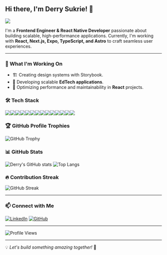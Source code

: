 ## Hi there, I'm Derry Sukrie! 👋

<img src="https://readme-typing-svg.herokuapp.com?font=Fira+Code&weight=500&pause=1000&color=36BCF7&width=500&lines=Frontend+Engineer+%7C+React+Native+Developer;Building+Scalable+and+Performant+Apps"/>

I'm a **Frontend Engineer & React Native Developer** passionate about building scalable, high-performance applications. Currently, I'm working with **React, Next.js, Expo, TypeScript, and Astro** to craft seamless user experiences.

---

### 🚀 What I'm Working On
- 🏗 Creating design systems with Storybook.
- 📱 Developing scalable **EdTech applications**.
- 🔧 Optimizing performance and maintainability in **React** projects.

### 🛠 Tech Stack  

<div style="display: flex; flex-wrap: wrap;">
<img src="https://img.shields.io/badge/React-20232A?style=for-the-badge&logo=react&logoColor=61DAFB" />
<img src="https://img.shields.io/badge/React_Native-20232A?style=for-the-badge&logo=react&logoColor=61DAFB" />
<img src="https://img.shields.io/badge/Expo-000020?style=for-the-badge&logo=expo&logoColor=white" />
<img src="https://img.shields.io/badge/Next.js-000000?style=for-the-badge&logo=next.js&logoColor=white" />
<img src="https://img.shields.io/badge/TypeScript-007ACC?style=for-the-badge&logo=typescript&logoColor=white" />
<img src="https://img.shields.io/badge/Astro-FF5D01?style=for-the-badge&logo=astro&logoColor=white" />
<img src="https://img.shields.io/badge/Tailwind_CSS-38B2AC?style=for-the-badge&logo=tailwind-css&logoColor=white" />
<img src="https://img.shields.io/badge/shadcn/ui-000000?style=for-the-badge&logo=shadcn&logoColor=white" />
<img src="https://img.shields.io/badge/Docker-2496ED?style=for-the-badge&logo=docker&logoColor=white" />
<img src="https://img.shields.io/badge/React_Query-FF4154?style=for-the-badge&logo=react-query&logoColor=white" />
<img src="https://img.shields.io/badge/Zustand-000000?style=for-the-badge&logo=zustand&logoColor=white" />
<img src="https://img.shields.io/badge/GraphQL-E10098?style=for-the-badge&logo=graphql&logoColor=white" />
<img src="https://img.shields.io/badge/Redux-764ABC?style=for-the-badge&logo=redux&logoColor=white" />
<img src="https://img.shields.io/badge/SWR-000000?style=for-the-badge&logo=SWR&logoColor=white" />
</div>

### 🏆 GitHub Profile Trophies
![GitHub Trophy](https://github-profile-trophy.vercel.app/?username=derrysukrie&theme=radical&no-bg=true&no-frame=true)

### 📊 GitHub Stats
![Derry's GitHub stats](https://github-readme-stats.vercel.app/api?username=derrysukrie&show_icons=true&theme=radical)
![Top Langs](https://github-readme-stats.vercel.app/api/top-langs/?username=derrysukrie&layout=compact&theme=radical)

### 🔥 Contribution Streak
![GitHub Streak](https://github-readme-streak-stats.herokuapp.com/?user=derrysukrie&theme=radical)

---

### 📫 Connect with Me
[![LinkedIn](https://img.shields.io/badge/LinkedIn-0A66C2?style=for-the-badge&logo=linkedin&logoColor=white)](https://linkedin.com/in/derrysukrie)
[![GitHub](https://img.shields.io/badge/GitHub-181717?style=for-the-badge&logo=github&logoColor=white)](https://github.com/derrysukrie)

---

![Profile Views](https://komarev.com/ghpvc/?username=derrysukrie&color=blue&style=flat)

---
💡 _Let's build something amazing together!_ 🚀

